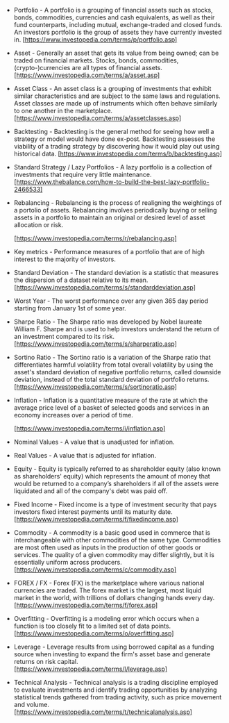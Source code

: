 * Portfolio - A portfolio is a grouping of financial assets such as stocks, bonds, 
  commodities, currencies and cash equivalents, as well as their fund counterparts, including mutual, exchange-traded and closed funds. An investors portfolio is the group of assets they have currently invested in. [https://www.investopedia.com/terms/p/portfolio.asp]

* Asset - Generally an asset that gets its value from being owned; can be traded 
  on financial markets. Stocks, bonds, commodities, (crypto-)currencies are all types of financial assets. [https://www.investopedia.com/terms/a/asset.asp]

* Asset Class - An asset class is a grouping of investments that exhibit similar 
  characteristics and are subject to the same laws and regulations. Asset 
  classes are made up of instruments which often behave similarly to one 
  another in the marketplace. [https://www.investopedia.com/terms/a/assetclasses.asp]

* Backtesting - Backtesting is the general method for seeing how well a strategy or 
  model would have done ex-post. Backtesting assesses the viability of a trading strategy by discovering how it would play out using historical data. 
  [https://www.investopedia.com/terms/b/backtesting.asp]

* Standard Strategy / Lazy Portfolios - A lazy portfolio is a collection of investments that require very little maintenance. 
  [https://www.thebalance.com/how-to-build-the-best-lazy-portfolio-2466533]

* Rebalancing - Rebalancing is the process of realigning the weightings of a portolio of assets. Rebalancing involves periodically buying or selling assets in a portfolio to maintain an original or desired level of asset allocation or risk. 
  
  [https://www.investopedia.com/terms/r/rebalancing.asp]

* Key metrics - Performance measures of a portfolio that are of high interest to the majority of investors.

* Standard Deviation - The standard deviation is a statistic that measures the dispersion of a dataset relative to its mean. 
  [https://www.investopedia.com/terms/s/standarddeviation.asp]

* Worst Year - The worst performance over any given 365 day period starting from January 1st of some year.

* Sharpe Ratio - The Sharpe ratio was developed by Nobel laureate William F. Sharpe and is used to help investors understand the return of an investment compared to its risk.
  [https://www.investopedia.com/terms/s/sharperatio.asp]

* Sortino Ratio - The Sortino ratio is a variation of the Sharpe ratio that differentiates harmful volatility from total overall volatility by using the asset's standard deviation of negative portfolio returns, called downside deviation, instead of the total standard deviation of portfolio returns.
  [https://www.investopedia.com/terms/s/sortinoratio.asp]

* Inflation - Inflation is a quantitative measure of the rate at which the average price level of a basket of selected goods and services in an economy increases over a period of time.
  
  [https://www.investopedia.com/terms/i/inflation.asp]

* Nominal Values  - A value that is unadjusted for inflation.

* Real Values - A value that is adjusted for inflation.

* Equity - Equity is typically referred to as shareholder equity (also known as shareholders' equity) which represents the amount of money that would be returned to a company’s shareholders if all of the assets were liquidated and all of 
  the company's debt was paid off.

* Fixed Income - Fixed income is a type of investment security that pays investors fixed interest payments until its maturity date.
  [https://www.investopedia.com/terms/f/fixedincome.asp]

* Commodity - A commodity is a basic good used in commerce that is interchangeable with other commodities of the same type. Commodities are most often used as inputs in the production of other goods or services. The quality of a given commodity may differ slightly, but it is essentially uniform across producers.[https://www.investopedia.com/terms/c/commodity.asp]

* FOREX / FX - Forex (FX) is the marketplace where various national currencies are traded. The forex market is the largest, most liquid market in the world, with trillions of dollars changing hands every day.
  [https://www.investopedia.com/terms/f/forex.asp]

* Overfitting - Overfitting is a modeling error which occurs when a function is too closely fit to a limited set of data points.
  [https://www.investopedia.com/terms/o/overfitting.asp]

* Leverage - Leverage results from using borrowed capital as a funding source when 
  investing to expand the firm's asset base and generate returns on risk 
  capital.
  [https://www.investopedia.com/terms/l/leverage.asp]

* Technical Analysis - Technical analysis is a trading discipline employed to 
  evaluate investments and identify trading opportunities by analyzing 
  statistical trends gathered from trading activity, such as price 
  movement and volume. [https://www.investopedia.com/terms/t/technicalanalysis.asp]








